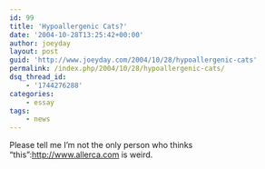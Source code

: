 ```yaml
---
id: 99
title: 'Hypoallergenic Cats?'
date: '2004-10-28T13:25:42+00:00'
author: joeyday
layout: post
guid: 'http://www.joeyday.com/2004/10/28/hypoallergenic-cats'
permalink: /index.php/2004/10/28/hypoallergenic-cats/
dsq_thread_id:
    - '1744276288'
categories:
    - essay
tags:
    - news
---
```


Please tell me I’m not the only person who thinks “this”:http://www.allerca.com is weird.